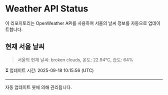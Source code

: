 
# Weather API Status

이 리포지토리는 OpenWeather API를 사용하여 서울의 날씨 정보를 자동으로 업데이트합니다.

## 현재 서울 날씨
> 서울의 현재 날씨: broken clouds, 온도: 22.94°C, 습도: 64%

⏳ 업데이트 시간: 2025-09-18 10:15:56 (UTC)

---
자동 업데이트 봇에 의해 관리됩니다.
